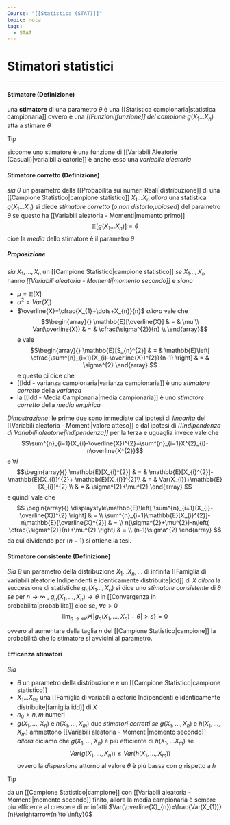 ```yaml
---
Course: "[[Statistica (STAT)]]"
topic: nota
tags:
  - STAT
---
```

# Stimatori statistici
---
#### Stimatore (Definizione)
una __stimatore__ di una parametro $\theta$ è una [[Statistica campionaria|statistica campionaria]] ovvero è una _[[Funzioni|funzione]] del campione_  $g(X_{1}\dots X_{n})$ atta a stimare $\theta$ 

>[!tip] 
>siccome uno stimatore è una funzione di [[Variabili Aleatorie (Casuali)|variaibli aleatorie]] è anche esso una _variabile aleatoria_


#### Stimatore corretto (Definizione)
_sia_ $\theta$ un parametro della [[Probabilita sui numeri Reali|distribuzione]] di una [[Campione Statistico|campione statistico]] $X_{1}\dots X_{n}$
_allora_ una statistica $g(X_{1}\dots X_{n})$ si diede _stimatore corretto_ (o _non distorto_,_ubiased_) del parametro $\theta$ se questo ha [[Variabili aleatoria - Momenti|memento primo]] $$\mathbb{E}[g(X_{1}\dots X_{n})]=\theta$$cioe la _media_ dello stimatore è il parametro $\theta$


##### Proposizione
_sia_ $X_{1},\dots,X_{n}$ un [[Campione Statistico|campione statistico]] 
_se_ $X_{1}\dots,X_{n}$ hanno _[[Variabili aleatoria - Momenti|momento secondo]]_
e _siano_
- $\mu=\mathbb{E}[X_{}]$
- $\sigma^{2} =Var(X_{i})$
- $\overline{X}=\cfrac{X_{1}+\dots+X_{n}}{n}$
_allora_ vale che$$\begin{array}{}
\mathbb{E}[\overline{X}] & = & \mu \\
Var(\overline{X}) & = & \cfrac{\sigma^{2}}{n} \\
\end{array}$$ e vale $$\begin{array}{}
\mathbb{E}[S_{n}^{2}] & = & \mathbb{E}\left[ \cfrac{\sum^{n}_{i=1}(X_{i}-\overline{X})^{2}}{n-1} \right]  & = & \sigma^{2}
\end{array}
$$e questo ci dice che 
- [[Idd - varianza campionaria|varianza campionaria]] è uno _stimatore corretto_ della _varianza_
- la [[Idd - Media Campionaria|media campionaria]] è uno _stimatore corretto_ della _media empirica_


_Dimostrazione_:
	le prime due sono immediate dal ipotesi di _linearita_ del [[Variabili aleatoria - Momenti|valore atteso]] e dal ipotesi di _[[Indipendenza di Variabili aleatorie|indipendenza]]_ 
	per la terza e uguaglia invece vale che $$\sum^{n}_{i=1}(X_{i}-\overline{X})^{2}=\sum^{n}_{i=1}X^{2}_{i}-n\overline{X^{2}}$$e $\forall  i$$$\begin{array}{}
	\mathbb{E}[X_{i}^{2}] & =  & \mathbb{E}[X_{i}^{2}]-\mathbb{E}[X_{i}]^{2}+ \mathbb{E}[X_{i}]^{2}\\
  &  = & Var(X_{i})+\mathbb{E}[X_{i}]^{2}  \\
& = & \sigma^{2}+\mu^{2}
    \end{array}
	$$e quindi vale che $$
	\begin{array}{}
	\displaystyle\mathbb{E}\left[ \sum^{n}_{i=1}(X_{i}-\overline{X})^{2} \right] & = \\
    \sum^{n}_{i=1}\mathbb{E}[X_{i}^{2}]-n\mathbb{E}[\overline{X}^{2}] & = \\
    n(\sigma^{2}+\mu^{2})-n\left( \cfrac{\sigma^{2}}{n}+\mu^{2} \right) & = \\
    (n-1)\sigma^{2}
\end{array}
	$$da cui dividendo per $(n-1)$ si ottiene la tesi.


#### Stimatore consistente (Definizione)
_Sia_ $\theta$ un parametro della distribuzione $X_{1}\dots X_{n},\dots$ di infinita [[Famiglia di variabili aleatorie Indipendenti e identicamente distribuite|idd]] di $X$ 
_allora_ la successione di statistiche $g_{n}(X_{1}\dots,X_{n})$ si dice uno _stimatore consistente_ di $\theta$ 
_se_ per $n \to \infty$ , $g_{n}(X_{1},\dots,X_{n}) \to \theta$ in [[Convergenza in probabilita|probabilita]] cioe se, $\forall \varepsilon>0$    $$\lim_{ n \to \infty }\mathcal{P}\{ |g_{n}(X_{1},\dots,X_{n})-\theta| > \varepsilon \} =0$$

ovvero al aumentare della taglia $n$ del [[Campione Statistico|campione]] la probabilità che lo stimatore si avvicini al parametro.



#### Efficenza stimatori
_Sia_ 
- $\theta$ un parametro della distribuzione e un [[Campione Statistico|campione statistico]]
-  $X_{1}\dots X_{n_{0}}$ una [[Famiglia di variabili aleatorie Indipendenti e identicamente distribuite|famiglia idd]] di $X$ 
-  $n_{0}>n,m$  numeri
-  $g(X_{1},\dots,X_{n})$ e $h(X_{1},\dots,X_{m})$ due _stimatori corretti_ 
 _se_ $g(X_{1},\dots,X_{n})$ e $h(X_{1},\dots,X_{m})$ ammettono [[Variabili aleatoria - Momenti|momento secondo]] 
_allora_ diciamo che $g(X_{1},\dots,X_{n})$ è più efficiente di $h(X_{1},\dots X_{m})$ se $$Var(g(X_{1},\dots,X_{n}))\leq Var(h(X_{1},\dots,X_{m}))$$
ovvero la _dispersione_ attorno al valore $\theta$ è più bassa con $g$ rispetto a $h$


> [!tip]
> da un [[Campione Statistico|campione]] con [[Variabili aleatoria - Momenti|momento secondo]] finito, allora la media campionaria è sempre piu efficente al crescere di $n$: infatti $Var(\overline{X}_{n})=\frac{Var(X_{1})}{n}\xrightarrow{n \to \infty}0$ 



